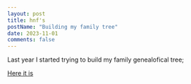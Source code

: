```yaml
---
layout: post
title: hnf's
postName: "Building my family tree"
date: 2023-11-01
comments: false
---
```


Last year I started trying to build my family genealofical tree;

[Here it is](https://www.myheritage.com.br/site-family-tree-1314860692/noronha-facioli)